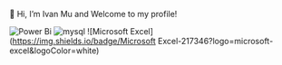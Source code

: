 👋 Hi, I’m Ivan Mu and Welcome to my profile! 

![Power Bi](https://img.shields.io/badge/power_bi-F2C811?style=for-the-badge&logo=powerbi&logoColor=black) 
![mysql](https://img.shields.io/badge/mysql-00000f.svg?logo=mysql&logoColor=white) 
![Microsoft Excel](https://img.shields.io/badge/Microsoft Excel-217346?logo=microsoft-excel&logoColor=white) 


